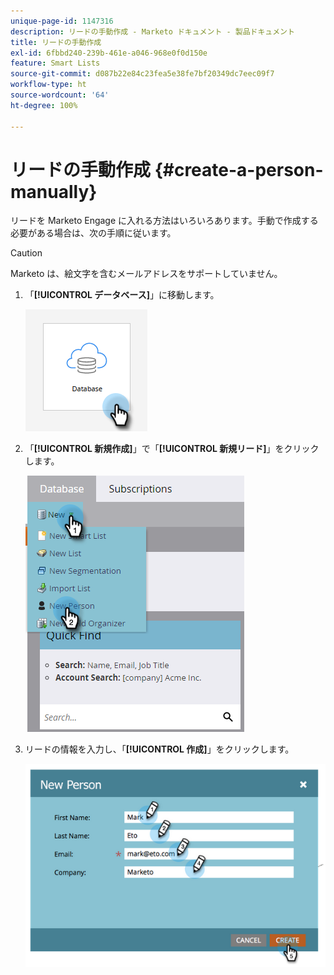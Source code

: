 ```yaml
---
unique-page-id: 1147316
description: リードの手動作成 - Marketo ドキュメント - 製品ドキュメント
title: リードの手動作成
exl-id: 6fbbd240-239b-461e-a046-968e0f0d150e
feature: Smart Lists
source-git-commit: d087b22e84c23fea5e38fe7bf20349dc7eec09f7
workflow-type: ht
source-wordcount: '64'
ht-degree: 100%

---
```


# リードの手動作成 {#create-a-person-manually}

リードを Marketo Engage に入れる方法はいろいろあります。手動で作成する必要がある場合は、次の手順に従います。

>[!CAUTION]
>
>Marketo は、絵文字を含むメールアドレスをサポートしていません。

1. 「**[!UICONTROL データベース]**」に移動します。

   ![](assets/create-a-person-manually-1.png)

1. 「**[!UICONTROL 新規作成]**」で「**[!UICONTROL 新規リード]**」をクリックします。

   ![](assets/create-a-person-manually-2.png)

1. リードの情報を入力し、「**[!UICONTROL 作成]**」をクリックします。

   ![](assets/create-a-person-manually-3.png)
